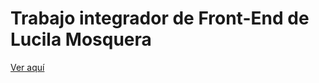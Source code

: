 # Trabajo integrador de Front-End de Lucila Mosquera
[Ver aquí](https://espuesta.github.io/cac-integrador-front-2022c1/)